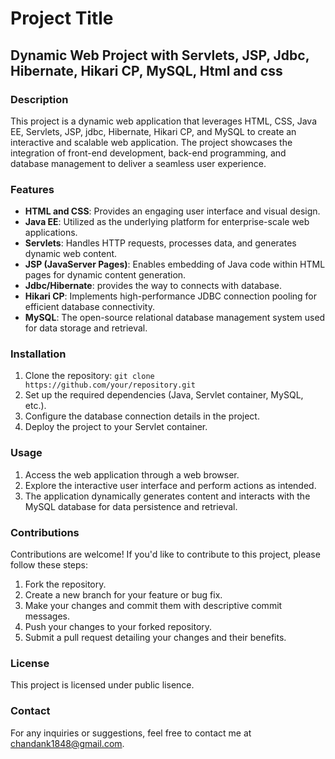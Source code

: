 # Project Title

## Dynamic Web Project with Servlets, JSP, Jdbc, Hibernate, Hikari CP, MySQL, Html and css

### Description

This project is a dynamic web application that leverages HTML, CSS, Java EE, Servlets, JSP, jdbc, Hibernate, Hikari CP, and MySQL to create an interactive and scalable web application. The project showcases the integration of front-end development, back-end programming, and database management to deliver a seamless user experience.

### Features

- **HTML and CSS**: Provides an engaging user interface and visual design.
- **Java EE**: Utilized as the underlying platform for enterprise-scale web applications.
- **Servlets**: Handles HTTP requests, processes data, and generates dynamic web content.
- **JSP (JavaServer Pages)**: Enables embedding of Java code within HTML pages for dynamic content generation.
- **Jdbc/Hibernate**: provides the way to connects with database.
- **Hikari CP**: Implements high-performance JDBC connection pooling for efficient database connectivity.
- **MySQL**: The open-source relational database management system used for data storage and retrieval.

### Installation

1. Clone the repository: `git clone https://github.com/your/repository.git`
2. Set up the required dependencies (Java, Servlet container, MySQL, etc.).
3. Configure the database connection details in the project.
4. Deploy the project to your Servlet container.

### Usage

1. Access the web application through a web browser.
2. Explore the interactive user interface and perform actions as intended.
3. The application dynamically generates content and interacts with the MySQL database for data persistence and retrieval.

### Contributions

Contributions are welcome! If you'd like to contribute to this project, please follow these steps:

1. Fork the repository.
2. Create a new branch for your feature or bug fix.
3. Make your changes and commit them with descriptive commit messages.
4. Push your changes to your forked repository.
5. Submit a pull request detailing your changes and their benefits.

### License

This project is licensed under public lisence.

### Contact

For any inquiries or suggestions, feel free to contact me at chandank1848@gmail.com.
